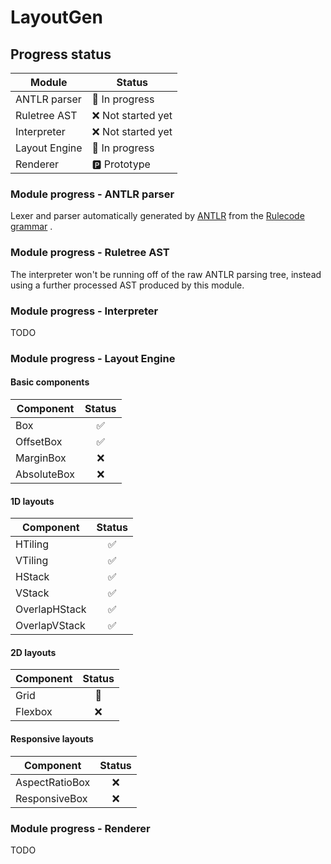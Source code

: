 # LayoutGen

## Progress status

| Module        | Status            |
|---------------|-------------------|
| ANTLR parser  | 🔵 In progress    |
| Ruletree AST  | ❌ Not started yet |
| Interpreter   | ❌ Not started yet |
| Layout Engine | 🔵 In progress    |
| Renderer      | 🅿️ Prototype     |

### Module progress - ANTLR parser

Lexer and parser automatically generated by [ANTLR](https://www.antlr.org) from
the [Rulecode grammar](https://github.com/layoutgen/layoutgen/blob/main/src/main/antlr/art/scidsgn/layoutgen/rulecode/Rulecode.g4)
.

### Module progress - Ruletree AST

The interpreter won't be running off of the raw ANTLR parsing tree, instead using a further processed AST produced by
this module.

### Module progress - Interpreter

TODO

### Module progress - Layout Engine

#### Basic components

| Component   | Status |
|-------------|:------:|
| Box         |   ✅    |
| OffsetBox   |   ✅    |
| MarginBox   |   ❌    |
| AbsoluteBox |   ❌    |

#### 1D layouts

| Component     | Status  |
|---------------|:-------:|
| HTiling       |    ✅    |
| VTiling       |    ✅    |
| HStack        |    ✅    |
| VStack        |    ✅    |
| OverlapHStack |    ✅    |
| OverlapVStack |    ✅    |

#### 2D layouts

| Component     | Status  |
|---------------|:-------:|
| Grid          |    🔵    |
| Flexbox       |    ❌    |

#### Responsive layouts

| Component      | Status  |
|----------------|:-------:|
| AspectRatioBox |    ❌    |
| ResponsiveBox  |    ❌    |

### Module progress - Renderer

TODO
